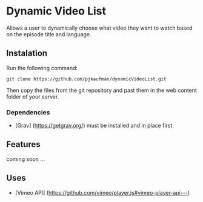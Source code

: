 # Dynamic Video List

Allows a user to dynamically choose what video they want to watch based on the episode title and language.

## Instalation

Run the following command:

```
git clone https://github.com/pjkaufman/dynamicVideoList.git
```

Then copy the files from the git repository and past them in the web content folder of your server.

### Dependencies

- [Grav] (https://getgrav.org/) must be installed and in place first.

## Features

coming soon ...

## Uses

- [Vimeo API] (https://github.com/vimeo/player.js#vimeo-player-api---)

